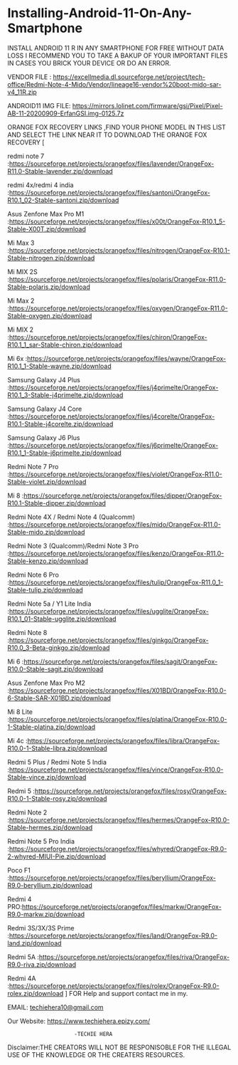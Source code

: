 # Installing-Android-11-On-Any-Smartphone
 INSTALL ANDROID 11 R IN ANY SMARTPHONE FOR FREE WITHOUT DATA LOSS
I RECOMMEND YOU TO TAKE A BAKUP OF YOUR IMPORTANT FILES IN CASES YOU BRICK YOUR DEVICE OR DO AN ERROR.

VENDOR FILE : https://excellmedia.dl.sourceforge.net/project/tech-office/Redmi-Note-4-Mido/Vendor/lineage16-vendor%20boot-mido-sar-v4_11R.zip

ANDROID11 IMG FILE: https://mirrors.lolinet.com/firmware/gsi/Pixel/Pixel-AB-11-20200909-ErfanGSI.img-0125.7z

ORANGE FOX RECOVERY LINKS ,FIND YOUR PHONE MODEL IN THIS LIST AND SELECT THE LINK NEAR IT TO DOWNLOAD THE ORANGE FOX RECOVERY
[

redmi note 7 :https://sourceforge.net/projects/orangefox/files/lavender/OrangeFox-R11.0-Stable-lavender.zip/download

redmi 4x/redmi 4 india :https://sourceforge.net/projects/orangefox/files/santoni/OrangeFox-R10.1_02-Stable-santoni.zip/download

Asus Zenfone Max Pro M1 :https://sourceforge.net/projects/orangefox/files/x00t/OrangeFox-R10.1_5-Stable-X00T.zip/download

Mi Max 3 :https://sourceforge.net/projects/orangefox/files/nitrogen/OrangeFox-R10.1-Stable-nitrogen.zip/download

Mi MIX 2S :https://sourceforge.net/projects/orangefox/files/polaris/OrangeFox-R11.0-Stable-polaris.zip/download

Mi Max 2 :https://sourceforge.net/projects/orangefox/files/oxygen/OrangeFox-R11.0-Stable-oxygen.zip/download

Mi MIX 2 :https://sourceforge.net/projects/orangefox/files/chiron/OrangeFox-R10.1_1_sar-Stable-chiron.zip/download

Mi 6x
:https://sourceforge.net/projects/orangefox/files/wayne/OrangeFox-R10.1_1-Stable-wayne.zip/download

Samsung Galaxy J4 Plus :https://sourceforge.net/projects/orangefox/files/j4primelte/OrangeFox-R10.1_3-Stable-j4primelte.zip/download

Samsung Galaxy J4 Core :https://sourceforge.net/projects/orangefox/files/j4corelte/OrangeFox-R10.1-Stable-j4corelte.zip/download

Samsung Galaxy J6 Plus :https://sourceforge.net/projects/orangefox/files/j6primelte/OrangeFox-R10.1_1-Stable-j6primelte.zip/download

Redmi Note 7 Pro :https://sourceforge.net/projects/orangefox/files/violet/OrangeFox-R11.0-Stable-violet.zip/download

Mi 8
:https://sourceforge.net/projects/orangefox/files/dipper/OrangeFox-R10.1-Stable-dipper.zip/download

Redmi Note 4X / Redmi Note 4 (Qualcomm) :https://sourceforge.net/projects/orangefox/files/mido/OrangeFox-R11.0-Stable-mido.zip/download

Redmi Note 3 (Qualcomm)/Redmi Note 3 Pro :https://sourceforge.net/projects/orangefox/files/kenzo/OrangeFox-R11.0-Stable-kenzo.zip/download

Redmi Note 6 Pro :https://sourceforge.net/projects/orangefox/files/tulip/OrangeFox-R11.0_1-Stable-tulip.zip/download

Redmi Note 5a / Y1 Lite India :https://sourceforge.net/projects/orangefox/files/ugglite/OrangeFox-R10.1_01-Stable-ugglite.zip/download

Redmi Note 8 :https://sourceforge.net/projects/orangefox/files/ginkgo/OrangeFox-R10.0_3-Beta-ginkgo.zip/download

Mi 6
:https://sourceforge.net/projects/orangefox/files/sagit/OrangeFox-R10.0-Stable-sagit.zip/download

Asus Zenfone Max Pro M2 :https://sourceforge.net/projects/orangefox/files/X01BD/OrangeFox-R10.0-6-Stable-SAR-X01BD.zip/download

Mi 8 Lite :https://sourceforge.net/projects/orangefox/files/platina/OrangeFox-R10.0-1-Stable-platina.zip/download

Mi 4c
:https://sourceforge.net/projects/orangefox/files/libra/OrangeFox-R10.0-1-Stable-libra.zip/download

Redmi 5 Plus / Redmi Note 5 India :https://sourceforge.net/projects/orangefox/files/vince/OrangeFox-R10.0-Stable-vince.zip/download

Redmi 5
:https://sourceforge.net/projects/orangefox/files/rosy/OrangeFox-R10.0-1-Stable-rosy.zip/download

Redmi Note 2 :https://sourceforge.net/projects/orangefox/files/hermes/OrangeFox-R10.0-Stable-hermes.zip/download

Redmi Note 5 Pro India :https://sourceforge.net/projects/orangefox/files/whyred/OrangeFox-R9.0-2-whyred-MIUI-Pie.zip/download

Poco F1 :https://sourceforge.net/projects/orangefox/files/beryllium/OrangeFox-R9.0-beryllium.zip/download

Redmi 4 PRO:https://sourceforge.net/projects/orangefox/files/markw/OrangeFox-R9.0-markw.zip/download

Redmi 3S/3X/3S Prime :https://sourceforge.net/projects/orangefox/files/land/OrangeFox-R9.0-land.zip/download

Redmi 5A
:https://sourceforge.net/projects/orangefox/files/riva/OrangeFox-R9.0-riva.zip/download

Redmi 4A :https://sourceforge.net/projects/orangefox/files/rolex/OrangeFox-R9.0-rolex.zip/download
                                                                ]
FOR Help and support contact me in my.
 
EMAIL:  techiehera10@gmail.com

Our Website: https://www.techiehera.epizy.com/
 
                         -TECHIE HERA
Disclaimer:THE CREATORS WILL NOT BE RESPONISOBLE FOR THE ILLEGAL USE OF THE KNOWLEDGE OR THE CREATERS RESOURCES.
